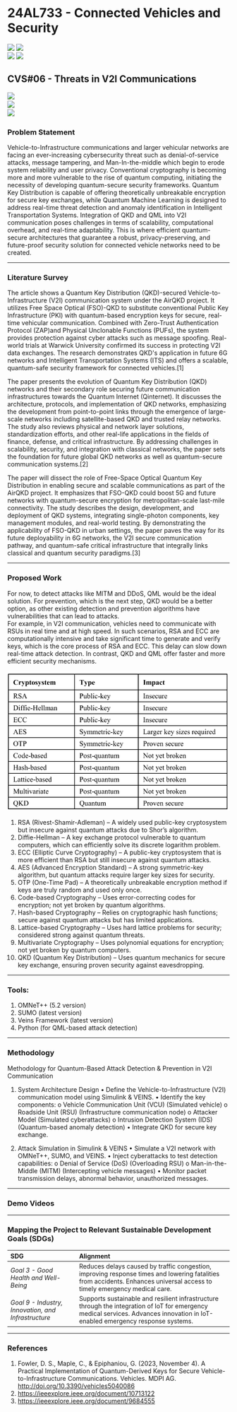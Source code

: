 # 24AL733 - Connected Vehicles and Security 
![](https://img.shields.io/badge/PG-blue) ![](https://img.shields.io/badge/Subject-CVS-blue) <br/>
![](https://img.shields.io/badge/Lecture-3-orange) ![](https://img.shields.io/badge/Credits-3-orange) 

## CVS#06 - Threats in V2I Communications
![](https://img.shields.io/badge/Student-Sakshi_Ganpat_Jadhav-gold) <br/> 
![](https://img.shields.io/badge/SDG-TBD-darkgreen) <br/> 
![](https://img.shields.io/badge/Reviewed-26_Apr-brown) 

### Problem Statement
Vehicle-to-Infrastructure communications and larger vehicular networks are facing an ever-increasing cybersecurity threat such as denial-of-service attacks, message tampering, and Man-In-the-middle which begin to erode system reliability and user privacy. Conventional cryptography is becoming more and more vulnerable to the rise of quantum computing, initiating the necessity of developing quantum-secure security frameworks. Quantum Key Distribution is capable of offering theoretically unbreakable encryption for secure key exchanges, while Quantum Machine Learning is designed to address real-time threat detection and anomaly identification in Intelligent Transportation Systems. Integration of QKD and QML into V2I communication poses challenges in terms of scalability, computational overhead, and real-time adaptability. This is where efficient quantum-secure architectures that guarantee a robust, privacy-preserving, and future-proof security solution for connected vehicle networks need to be created.

---

### Literature Survey
The article shows a Quantum Key Distribution (QKD)-secured Vehicle-to-Infrastructure (V2I) communication system under the AirQKD project. It utilizes Free Space Optical (FSO)-QKD to substitute conventional Public Key Infrastructure (PKI) with quantum-based encryption keys for secure, real-time vehicular communication. Combined with Zero-Trust Authentication Protocol (ZAP)and Physical Unclonable Functions (PUFs), the system provides protection against cyber attacks such as message spoofing. Real-world trials at Warwick University confirmed its success in protecting V2I data exchanges. The research demonstrates QKD's application in future 6G networks and Intelligent Transportation Systems (ITS) and offers a scalable, quantum-safe security framework for connected vehicles.[1]

The paper presents the evolution of Quantum Key Distribution (QKD) networks and their secondary role securing future communication infrastructures towards the Quantum Internet (Qinternet). It discusses the architecture, protocols, and implementation of QKD networks, emphasizing the development from point-to-point links through the emergence of large-scale networks including satellite-based QKD and trusted relay networks. The study also reviews physical and network layer solutions, standardization efforts, and other real-life applications in the fields of finance, defense, and critical infrastructure. By addressing challenges in scalability, security, and integration with classical networks, the paper sets the foundation for future global QKD networks as well as quantum-secure communication systems.[2]

The paper will dissect the role of Free-Space Optical Quantum Key Distribution in enabling secure and scalable communications as part of the AirQKD project. It emphasizes that FSO-QKD could boost 5G and future networks with quantum-secure encryption for metropolitan-scale last-mile connectivity. The study describes the design, development, and deployment of QKD systems, integrating single-photon components, key management modules, and real-world testing. By demonstrating the applicability of FSO-QKD in urban settings, the paper paves the way for its future deployability in 6G networks, the V2I secure communication pathway, and quantum-safe critical infrastructure that integrally links classical and quantum security paradigms.[3]

---

### Proposed Work
For now, to detect attacks like MITM and DDoS, QML would be the ideal solution. For prevention, which is the next step, QKD would be a better option, as other existing detection and prevention algorithms have vulnerabilities that can lead to attacks.  
For example, in V2I communication, vehicles need to communicate with RSUs in real time and at high speed. In such scenarios, RSA and ECC are computationally intensive and take significant time to generate and verify keys, which is the core process of RSA and ECC. This delay can slow down real-time attack detection. In contrast, QKD and QML offer faster and more efficient security mechanisms.

<p align="center">
  <img src="../images/COMPARISON.png" width=600/>
</p>

1. RSA (Rivest-Shamir-Adleman) – A widely used public-key cryptosystem but insecure against quantum attacks due to Shor’s algorithm.<br>
2. Diffie-Hellman – A key exchange protocol vulnerable to quantum computers, which can efficiently solve its discrete logarithm problem.<br>
3. ECC (Elliptic Curve Cryptography) – A public-key cryptosystem that is more efficient than RSA but still insecure against quantum attacks.<br>
4. AES (Advanced Encryption Standard) – A strong symmetric-key algorithm, but quantum attacks require larger key sizes for security.<br>
5. OTP (One-Time Pad) – A theoretically unbreakable encryption method if keys are truly random and used only once.<br>
6. Code-based Cryptography – Uses error-correcting codes for encryption; not yet broken by quantum algorithms.<br>
7. Hash-based Cryptography – Relies on cryptographic hash functions; secure against quantum attacks but has limited applications.<br>
8. Lattice-based Cryptography – Uses hard lattice problems for security; considered strong against quantum threats.<br>
9. Multivariate Cryptography – Uses polynomial equations for encryption; not yet broken by quantum computers.<br>
10. QKD (Quantum Key Distribution) – Uses quantum mechanics for secure key exchange, ensuring proven security against eavesdropping.<br>

---

### Tools:
1. OMNeT++ (5.2 version)
2. SUMO (latest version)
3. Veins Framework (latest version)
4. Python (for QML-based attack detection)
   
---

 ### Methodology 
 Methodology for Quantum-Based Attack Detection & Prevention in V2I Communication
1.	System Architecture Design
  •	Define the Vehicle-to-Infrastructure (V2I) communication model using Simulink & VEINS.
  •	Identify the key components: 
    o	Vehicle Communication Unit (VCU) (Simulated vehicle)
    o	Roadside Unit (RSU) (Infrastructure communication node)
    o	Attacker Model (Simulated cyberattacks)
    o	Intrusion Detection System (IDS) (Quantum-based anomaly detection)
    •	Integrate QKD for secure key exchange.

2.	Attack Simulation in Simulink & VEINS
  •	Simulate a V2I network with OMNeT++, SUMO, and VEINS.
  •	Inject cyberattacks to test detection capabilities: 
    o	Denial of Service (DoS) (Overloading RSU)
    o	Man-in-the-Middle (MITM) (Intercepting vehicle messages)
    •	Monitor packet transmission delays, abnormal behavior, unauthorized messages.
  	
---

### Demo Videos



---

### Mapping the Project to Relevant Sustainable Development Goals (SDGs)

| SDG        | Alignment                                                                         |
|:-----------|:----------------------------------------------------------------------------------|
| *Goal 3 - Good Health and Well-Being*  | Reduces delays caused by traffic congestion, improving response times and lowering fatalities from accidents. Enhances universal access to timely emergency medical care. |
| *Goal 9 - Industry, Innovation, and Infrastructure* | Supports sustainable and resilient infrastructure through the integration of IoT for emergency medical services. Advances innovation in IoT-enabled emergency response systems. |

---

### References
1. Fowler, D. S., Maple, C., & Epiphaniou, G. (2023, November 4). A Practical Implementation of Quantum-Derived Keys for Secure Vehicle-to-Infrastructure Communications. Vehicles. MDPI AG. http://doi.org/10.3390/vehicles5040086
2. https://ieeexplore.ieee.org/document/10713122
3. https://ieeexplore.ieee.org/document/9684555

